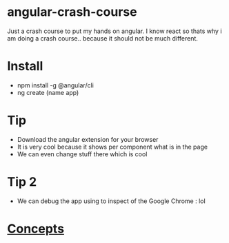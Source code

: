 # angular-crash-course
Just a crash course to put my hands on angular. I know react so thats why i am doing a crash course.. because it should not be much different.

# Install
- npm install -g @angular/cli
- ng create (name app)

# Tip
- Download the angular extension for your browser
- It is very cool because it shows per component what is in the page
- We can even change stuff there which is cool

# Tip 2
- We can debug the app using to inspect of the Google Chrome : lol

# [Concepts](./concepts.md)

